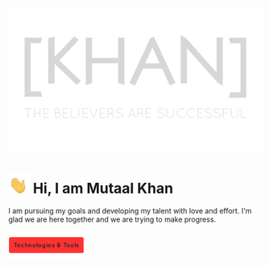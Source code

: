 <!--  Bismallah -->
<!--
    [KHAN] header title - ([KHAN]-poster png)
    A transparent banner - position is center
    Link to: Portfolio
-->
[<p align="center"><img alt="[KHAN] Header png" width="auto" src="https://github.com/Mutaal-Khan/Mutaal-Khan/blob/main/src/readme_header.png" /></p>](https://www.mutaal-khan.github.io/khan-portfolio/)
<!--
    Introduction
    Waving hand transparent emoji - hi - name
    Short paragraph.
-->
# <img alt="[KHAN] Header png" width="42px" src="https://github.com/Mutaal-Khan/Mutaal-Khan/blob/main/src/hi.gif" /> Hi, I am Mutaal Khan
I am pursuing my goals and developing my talent with love and effort.
I'm glad we are here together and we are trying to make progress.
<!--
    ------------------------------
    Section: Technologies & Tools
    ------------------------------
-->
<p align="left"><img alt="[KHAN] Technologies & Tools" width="150px" src="https://github.com/Mutaal-Khan/Mutaal-Khan/blob/main/src/technologies-tools-title.png" /></p>
<!--
    ----------------------------
    Section: Currently Learning
    ----------------------------
-->
<!--
    -----------------------
    Section: Interested in
    -----------------------
-->
<!--
    -------------------------
    Section: Recent Projects
    -------------------------
-->

<!--
    -------------------------
    Section: How to reach me
    -------------------------
-->
<!---

- 👋 Hi, I’m @Mutaal-Khan
- 👀 I’m interested in ...
- 🌱 I’m currently learning ...
- 💞️ I’m looking to collaborate on ...
- 📫 How to reach me ...


Mutaal-Khan/Mutaal-Khan is a ✨ special ✨ repository because its `README.md` (this file) appears on your GitHub profile.
You can click the Preview link to take a look at your changes.
--->
